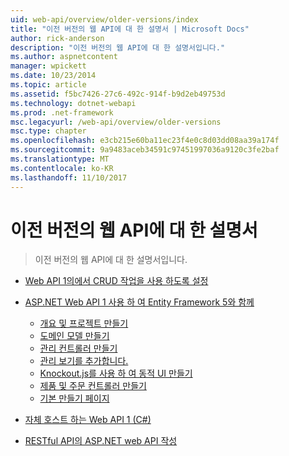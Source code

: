 ```yaml
---
uid: web-api/overview/older-versions/index
title: "이전 버전의 웹 API에 대 한 설명서 | Microsoft Docs"
author: rick-anderson
description: "이전 버전의 웹 API에 대 한 설명서입니다."
ms.author: aspnetcontent
manager: wpickett
ms.date: 10/23/2014
ms.topic: article
ms.assetid: f5bc7426-27c6-492c-914f-b9d2eb49753d
ms.technology: dotnet-webapi
ms.prod: .net-framework
msc.legacyurl: /web-api/overview/older-versions
msc.type: chapter
ms.openlocfilehash: e3cb215e60ba11ec23f4e0c8d03dd08aa39a174f
ms.sourcegitcommit: 9a9483aceb34591c97451997036a9120c3fe2baf
ms.translationtype: MT
ms.contentlocale: ko-KR
ms.lasthandoff: 11/10/2017
---
```

<a name="documentation-on-older-versions-of-web-api"></a>이전 버전의 웹 API에 대 한 설명서
====================
> 이전 버전의 웹 API에 대 한 설명서입니다.


- [Web API 1의에서 CRUD 작업을 사용 하도록 설정](creating-a-web-api-that-supports-crud-operations.md)
- [ASP.NET Web API 1 사용 하 여 Entity Framework 5와 함께](using-web-api-1-with-entity-framework-5/index.md)

    - [개요 및 프로젝트 만들기](using-web-api-1-with-entity-framework-5/using-web-api-with-entity-framework-part-1.md)
    - [도메인 모델 만들기](using-web-api-1-with-entity-framework-5/using-web-api-with-entity-framework-part-2.md)
    - [관리 컨트롤러 만들기](using-web-api-1-with-entity-framework-5/using-web-api-with-entity-framework-part-3.md)
    - [관리 보기를 추가합니다.](using-web-api-1-with-entity-framework-5/using-web-api-with-entity-framework-part-4.md)
    - [Knockout.js를 사용 하 여 동적 UI 만들기](using-web-api-1-with-entity-framework-5/using-web-api-with-entity-framework-part-5.md)
    - [제품 및 주문 컨트롤러 만들기](using-web-api-1-with-entity-framework-5/using-web-api-with-entity-framework-part-6.md)
    - [기본 만들기 페이지](using-web-api-1-with-entity-framework-5/using-web-api-with-entity-framework-part-7.md)
- [자체 호스트 하는 Web API 1 (C#)](self-host-a-web-api.md)
- [RESTful API의 ASP.NET web API 작성](build-restful-apis-with-aspnet-web-api.md)
